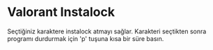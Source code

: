 # Valorant Instalock
Seçtiğiniz karaktere instalock atmayı sağlar.
Karakteri seçtikten sonra programı durdurmak için 'p' tuşuna kısa bir süre basın.
